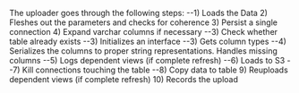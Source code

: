 The uploader goes through the following steps:
--1) Loads the Data
2) Fleshes out the parameters and checks for coherence
3) Persist a single connection
4) Expand varchar columns if necessary
--3) Check whether table already exists
--3) Initializes an interface
--3) Gets column types
--4) Serializes the columns to proper string representations. Handles missing columns
--5) Logs dependent views (if complete refresh)
--6) Loads to S3
--7) Kill connections touching the table
--8) Copy data to table
9) Reuploads dependent views (if complete refresh)
10) Records the upload
